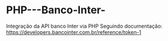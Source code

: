 # PHP---Banco-Inter-
Integração da API banco Inter via PHP
Seguindo documentação:
https://developers.bancointer.com.br/reference/token-1
